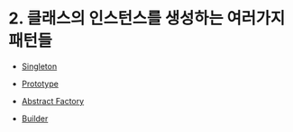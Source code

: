 # 2. 클래스의 인스턴스를 생성하는 여러가지 패턴들


- [Singleton](2-01/README.md)


- [Prototype](2-02/README.md)


- [Abstract Factory](2-03/README.md)


- [Builder](2-04/README.md)
